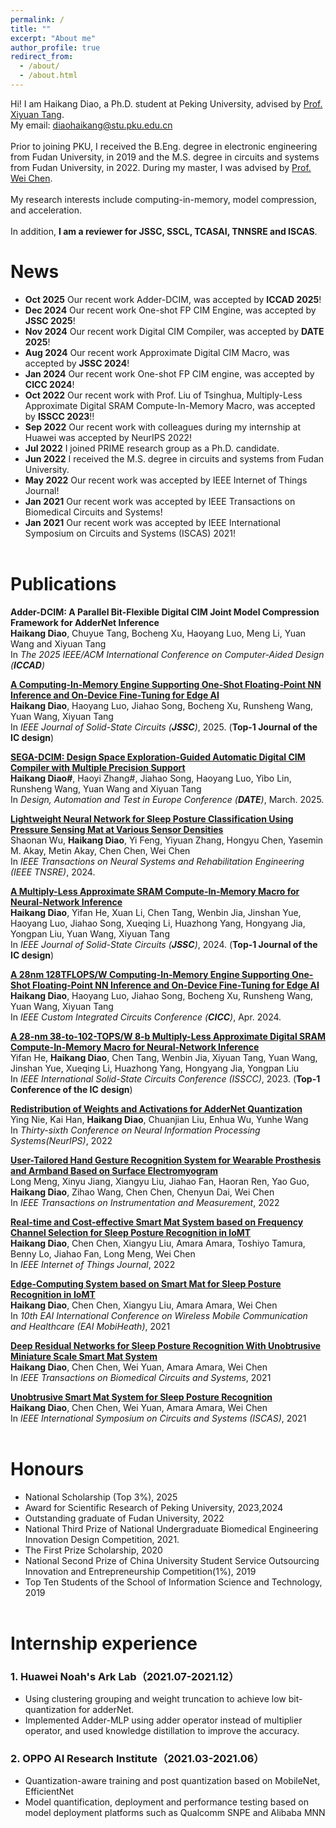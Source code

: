 ```yaml
---
permalink: /
title: ""
excerpt: "About me"
author_profile: true
redirect_from: 
  - /about/
  - /about.html
---
```


Hi! I am Haikang Diao, a Ph.D. student at Peking University, advised by [Prof. Xiyuan Tang](https://ic.pku.edu.cn/szdw/zzjs/jcdlsjx1/txy/index.htm). <br>
My email: diaohaikang@stu.pku.edu.cn <br><br>
Prior to joining PKU, I received the B.Eng. degree in electronic engineering from Fudan University, in 2019 and the M.S. degree in circuits and systems from Fudan University, in 2022. During my master, I was advised by [Prof. Wei Chen](http://www.it.fudan.edu.cn/Data/View/1005/). <br><br>
My research interests include computing-in-memory, model compression, and acceleration.<br><br>
In addition, **I am a reviewer for JSSC, SSCL, TCASAI, TNNSRE and ISCAS**.

News
======
- **Oct 2025** Our recent work Adder-DCIM, was accepted by **ICCAD 2025**!
- **Dec 2024** Our recent work One-shot FP CIM Engine, was accepted by **JSSC 2025**!
- **Nov 2024** Our recent work Digital CIM Compiler, was accepted by **DATE 2025**!
- **Aug 2024** Our recent work Approximate Digital CIM Macro, was accepted by **JSSC 2024**!
- **Jan 2024** Our recent work One-shot FP CIM engine, was accepted by **CICC 2024**!
- **Oct 2022** Our recent work with Prof. Liu of Tsinghua, Multiply-Less Approximate Digital SRAM Compute-In-Memory Macro, was accepted by **ISSCC 2023**!!
- **Sep 2022** Our recent work with colleagues during my internship at Huawei was accepted by NeurIPS 2022!
- **Jul 2022** I joined PRIME research group as a Ph.D. candidate.
- **Jun 2022** I received the M.S. degree in circuits and systems from Fudan University.
- **May 2022** Our recent work was accepted by IEEE Internet of Things Journal!
- **Jan 2021** Our recent work was accepted by IEEE Transactions on Biomedical Circuits and Systems!
- **Jan 2021** Our recent work was accepted by IEEE International Symposium on Circuits and Systems (ISCAS) 2021!
<br><br>

Publications
======
**Adder-DCIM: A Parallel Bit-Flexible Digital CIM Joint Model Compression Framework for AdderNet Inference**<br>
**Haikang Diao**, Chuyue Tang, Bocheng Xu, Haoyang Luo, Meng Li, Yuan Wang and Xiyuan Tang<br>
In *The 2025 IEEE/ACM International Conference on Computer-Aided Design (**ICCAD**)* <be>

[**A Computing-In-Memory Engine Supporting One-Shot Floating-Point NN Inference and On-Device Fine-Tuning for Edge AI**](https://ieeexplore.ieee.org/document/10829928)<br>
**Haikang Diao**, Haoyang Luo, Jiahao Song, Bocheng Xu, Runsheng Wang, Yuan Wang, Xiyuan Tang<br>
In *IEEE Journal of Solid-State Circuits (**JSSC**)*, 2025. (**Top-1 Journal of the IC design**)<be>

[**SEGA-DCIM: Design Space Exploration-Guided Automatic Digital CIM Compiler with Multiple Precision Support**](https://arxiv.org/abs/2505.09451#)<br>
**Haikang Diao#**,  Haoyi Zhang#, Jiahao Song, Haoyang Luo, Yibo Lin, Runsheng Wang, Yuan Wang and Xiyuan Tang<br>
In *Design, Automation and Test in Europe Conference (**DATE**)*, March. 2025.<br>

[**Lightweight Neural Network for Sleep Posture Classification Using Pressure Sensing Mat at Various Sensor Densities**](https://ieeexplore.ieee.org/document/10659869)<br>
Shaonan Wu, **Haikang Diao**, Yi Feng, Yiyuan Zhang, Hongyu Chen, Yasemin M. Akay, Metin Akay, Chen Chen, Wei Chen<br>
In *IEEE Transactions on Neural Systems and Rehabilitation Engineering (IEEE TNSRE)*, 2024.<br>

[**A Multiply-Less Approximate SRAM Compute-In-Memory Macro for Neural-Network Inference**](https://ieeexplore.ieee.org/document/10622078)<br>
**Haikang Diao**, Yifan He, Xuan Li, Chen Tang, Wenbin Jia, Jinshan Yue, Haoyang Luo, Jiahao Song, Xueqing Li, Huazhong Yang, Hongyang Jia, Yongpan Liu, Yuan Wang, Xiyuan Tang<br>
In *IEEE Journal of Solid-State Circuits (**JSSC**)*, 2024. (**Top-1 Journal of the IC design**)<br>

[**A 28nm 128TFLOPS/W Computing-In-Memory Engine Supporting One-Shot Floating-Point NN Inference and On-Device Fine-Tuning for Edge AI**](https://ieeexplore.ieee.org/document/10528985)<br>
**Haikang Diao**, Haoyang Luo, Jiahao Song, Bocheng Xu, Runsheng Wang, Yuan Wang, Xiyuan Tang<br>
In *IEEE Custom Integrated Circuits Conference (**CICC**)*, Apr. 2024.<br>

[**A 28-nm 38-to-102-TOPS/W 8-b Multiply-Less Approximate Digital SRAM Compute-In-Memory Macro for Neural-Network Inference**](https://ieeexplore.ieee.org/document/10067305) <br>
Yifan He, **Haikang Diao**, Chen Tang, Wenbin Jia, Xiyuan Tang, Yuan Wang, Jinshan Yue, Xueqing Li, Huazhong Yang, Hongyang Jia, Yongpan Liu<br>
In *IEEE International Solid-State Circuits Conference (ISSCC)*, 2023. (**Top-1 Conference of the IC design**)<br>

[**Redistribution of Weights and Activations for AdderNet Quantization**](https://openreview.net/pdf?id=ZuSiW0EixjX) <br>
Ying Nie, Kai Han, **Haikang Diao**, Chuanjian Liu, Enhua Wu, Yunhe Wang<br>
In *Thirty-sixth Conference on Neural Information Processing Systems(NeurIPS)*, 2022 <br>

[**User-Tailored Hand Gesture Recognition System for Wearable Prosthesis and Armband Based on Surface Electromyogram**](https://ieeexplore.ieee.org/document/9931729) <br>
Long Meng, Xinyu Jiang, Xiangyu Liu, Jiahao Fan, Haoran Ren, Yao Guo, **Haikang Diao**, Zihao Wang, Chen Chen, Chenyun Dai, Wei Chen<br>
In *IEEE Transactions on Instrumentation and Measurement*, 2022 <br>

[**Real-time and Cost-effective Smart Mat System based on Frequency Channel Selection for Sleep Posture Recognition in IoMT**](https://ieeexplore.ieee.org/document/9792252/) <br>
**Haikang Diao**, Chen Chen, Xiangyu Liu, Amara Amara, Toshiyo Tamura, Benny Lo, Jiahao Fan, Long Meng, Wei Chen <br>
In *IEEE Internet of Things Journal*, 2022 <br>

[**Edge-Computing System based on Smart Mat for Sleep Posture Recognition in IoMT**](https://link.springer.com/chapter/10.1007/978-3-031-06368-8_6) <br>
**Haikang Diao**, Chen Chen, Xiangyu Liu, Amara Amara, Wei Chen <br>
In *10th EAI International Conference on Wireless Mobile Communication and Healthcare (EAI MobiHeath)*, 2021 <br>

[**Deep Residual Networks for Sleep Posture Recognition With Unobtrusive Miniature Scale Smart Mat System**](https://ieeexplore.ieee.org/document/9333679/) <br>
**Haikang Diao**, Chen Chen, Wei Yuan, Amara Amara, Wei Chen <br>
In *IEEE Transactions on Biomedical Circuits and Systems*, 2021 <br>

[**Unobtrusive Smart Mat System for Sleep Posture Recognition**](https://ieeexplore.ieee.org/document/9401649/) <br>
**Haikang Diao**, Chen Chen, Wei Yuan, Amara Amara, Wei Chen <br>
In *IEEE International Symposium on Circuits and Systems (ISCAS)*, 2021 <br>
<br>

Honours
======
- National Scholarship (Top 3%), 2025
- Award for Scientific Research of Peking University, 2023,2024
- Outstanding graduate of Fudan University, 2022
- National Third Prize of National Undergraduate Biomedical Engineering Innovation Design Competition, 2021.
- The First Prize Scholarship, 2020
- National Second Prize of China University Student Service Outsourcing Innovation and Entrepreneurship Competition(1%), 2019
- Top Ten Students of the School of Information Science and Technology, 2019
<br><br>

Internship experience
======
### 1. Huawei Noah's Ark Lab（2021.07-2021.12）
- Using clustering grouping and weight truncation to achieve low bit-quantization for adderNet.
- Implemented Adder-MLP using adder operator instead of multiplier operator, and used knowledge distillation to improve the accuracy.

### 2. OPPO AI Research Institute（2021.03-2021.06）
- Quantization-aware training and post quantization based on MobileNet, EfficientNet
- Model quantification, deployment and performance testing based on model deployment platforms such as Qualcomm SNPE and Alibaba MNN

